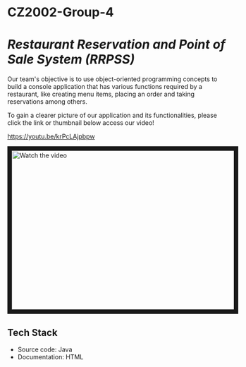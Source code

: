 # CZ2002-Group-4
 
# _Restaurant Reservation and Point of Sale System (RRPSS)_

Our team's objective is to use object-oriented programming concepts to build a console application that has various functions required by a restaurant, like creating menu items, placing an order and taking reservations among others.

To gain a clearer picture of our application and its functionalities, please click the link or thumbnail below access our video!

https://youtu.be/krPcLAjpbpw

<a href="https://youtu.be/krPcLAjpbpw" target="_blank">
 <img src="http://img.youtube.com/vi/krPcLAjpbpw/hqdefault.jpg" alt="Watch the video" width="550" height="360" border="10" />
</a>

## Tech Stack
- Source code: Java
- Documentation: HTML
